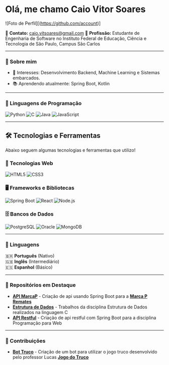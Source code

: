 # Olá, me chamo Caio Vitor Soares
![Foto de Perfil][(https://github.com/account)]  

📧 **Contato:** caio.vitsoares@gmail.com
💼 **Profissão:** Estudante de Engenharia de Software no Instituto Federal de Educação, Ciência e Tecnologia de São Paulo, Campus São Carlos

---

### 🚀 Sobre mim
- 🎯 Interesses: Desenvolvimento Backend, Machine Learning e Sistemas embarcados.
- 📚 Aprendendo atualmente: Spring Boot, Kotlin
  
---

### 🚀 Linguagens de Programação
![Python](https://img.shields.io/badge/Python-3776AB?style=for-the-badge&logo=python&logoColor=white)
![C](https://img.shields.io/badge/C-00599C?style=for-the-badge&logo=c&logoColor=white)
![Java](https://img.shields.io/badge/Java-ED8B00?style=for-the-badge&logo=openjdk&logoColor=white)
![JavaScript](https://img.shields.io/badge/JavaScript-F7DF1E?style=for-the-badge&logo=javascript&logoColor=black)

---

## 🛠️ Tecnologias e Ferramentas
Abaixo seguem algumas tecnologias e ferramentas que utilizo!

### 🔹 Tecnologias Web

![HTML5](https://img.shields.io/badge/HTML5-E34F26?style=for-the-badge&logo=html5&logoColor=white)
![CSS3](https://img.shields.io/badge/CSS3-1572B6?style=for-the-badge&logo=css3&logoColor=white)

### 🖥️ Frameworks e Bibliotecas

![Spring Boot](https://img.shields.io/badge/Spring%20Boot-6DB33F?style=for-the-badge&logo=springboot&logoColor=white)
![React](https://img.shields.io/badge/React-61DAFB?style=for-the-badge&logo=react&logoColor=black)
![Node.js](https://img.shields.io/badge/Node.js-339933?style=for-the-badge&logo=node.js&logoColor=white)

### 🗄️ Bancos de Dados

![PostgreSQL](https://img.shields.io/badge/PostgreSQL-336791?style=for-the-badge&logo=postgresql&logoColor=white)
![Oracle](https://img.shields.io/badge/Oracle-F80000?style=for-the-badge&logo=oracle&logoColor=white)
![MongoDB](https://img.shields.io/badge/MongoDB-47A248?style=for-the-badge&logo=mongodb&logoColor=white)

---

### 📜 Linguagens  
🇧🇷 **Português** (Nativo)  
🇬🇧 **Inglês** (Intermediário)  
🇪🇸 **Espanhol** (Básico)  

---

### 📂 Repositórios em Destaque  
- [**API MarcaP**](https://github.com/BenHurFerreira/Projeto-MarcaP.git) - Criação de api usando Spring Boot para a [**Marca P Remates**](https://marcapremates.com/)
- [**Estrutura de Dados**](https://github.com/Vitor0389/esdd.git) - Trabalhos da disciplina Estrutura de Dados realizados na linguagem C
- [**API Restful**](https://github.com/caio-soares13/API_conserto.git) - Criação de api restful com Spring Boot para a disciplina Programação para Web
---

### 🎯 Contribuições  
- [**Bot Truco**](https://github.com/caio-vitor13/CTruco.git) - Criação de um bot para utilizar o jogo truco desenvolvido pelo professor Lucas [**Jogo do Truco**](https://github.com/lucas-ifsp/CTruco)

